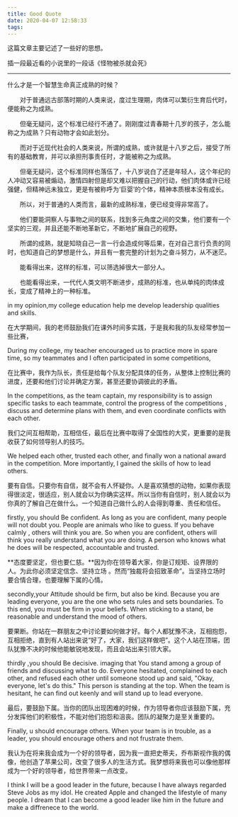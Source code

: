 ```yaml
---
title: Good Quote
date: 2020-04-07 12:58:33
tags:
---
```




这篇文章主要记述了一些好的思想。

<!--more-->

插一段最近看的小说里的一段话《怪物被杀就会死》

------

什么才是一个智慧生命真正成熟的时候？

　　对于普通远古部落时期的人类来说，度过生理期，肉体可以繁衍生育后代时，便能称之为成熟。

　　但毫无疑问，这个标准已经行不通了。刚刚度过青春期十几岁的孩子，怎么能称之为成熟？只有动物才会如此划分。

　　而对于近现代社会的人类来说，所谓的成熟，或许就是十八岁之后，接受了所有的基础教育，并可以承担刑事责任时，才能被称之为成熟。

　　但毫无疑问，这个标准同样也落伍了，十八岁说白了还是年轻人，这个年纪的人冲动又容易被煽动，激情四射但是却又难以把握自己的行动，他们肉体或许已经强健，但精神远未独立，更是有被称呼为‘巨婴’的个体，精神本质根本没有成长。

　　所以，对于普通的人类而言，最新的成熟标准，便已经变得非常高了。

　　他们要能洞察人与事物之间的联系，找到多元角度之间的交集，他们要有一个坚实的三观，并且还能不断地革新它，不断地扩展自己的视野。

　　所谓的成熟，就是知晓自己一言一行会造成何等后果，在对自己言行负责的同时，也知道自己的梦想是什么，并且有一套完整的计划为之奋斗努力，从不迷茫。

　　能看得出来，这样的标准，可以筛选掉很大一部分人。

　　也能看得出来，一代代人类文明不断进步，成熟的标准，也从单纯的肉体成长，变成了精神上的一种标准。









in my opinion,my college education help me develop leadership qualities and skills.

在大学期间，我的老师鼓励我们在课外时间多实践，于是我和我的队友经常参加一些比赛，

During my college, my teacher encouraged us to practice more in spare time, so my teammates and I often participated in some competitions,

在比赛中，我作为队长，责任是给每个队友分配具体的任务，从整体上控制比赛的进度，还要和他们讨论并确定方案，甚至还要协调彼此的矛盾。

In the competitions, as the team captain, my responsibility is to assign specific tasks to each teammate, control the progress of the competitions , discuss and determine plans with them, and even coordinate conflicts with each other.

我们之间互相帮助，互相信任，最后在比赛中取得了全国性的大奖，更重要的是我收获了如何领导别人的技巧。

We helped each other, trusted each other, and finally won a national award in the competition. More importantly, I gained the skills of how to lead others.

要有自信。只要你有自信，就不会有人怀疑你。人是喜欢猜想的动物，如果你表现得很淡定，很适应，别人就会以为你确实这样。所以当你有自信时，别人就会以为你真的了解自己在做什么。一个知道自己做什么的人会得到尊重、责任和信任。

firstly, you should Be confident. 
As long as you are confident, many people will not doubt you. 
People are animals who like to guess. If you behave calmly , others will think you are. 
So when you are confident, others will think you really understand what you are doing. 
A person who knows what he does will be respected, accountable and trusted.



**态度要坚定，但也要仁慈。**因为你在领导着大家，你是订规矩、设界限的人。为此你必须坚定信念、坚持立场 。然而“独裁将会招致革命”。当坚持立场时要合情合理，也要理解下属的心情。

secondly,your Attitude should be firm, but also be kind. 
Because you are leading everyone, you are the one who sets rules and sets boundaries. 
To this end, you must be firm in your beliefs.
When sticking to a stand, be reasonable and understand the mood of others.



要果断。你站在一群朋友之中讨论要如何做才好。每个人都犹豫不决，互相抱怨，互相拒绝，直到有人站出来说“好了，大家，我们这样做吧”。这个人站在顶端，团队犹豫不决的时候他能敏锐地发现，而且会站出来引领大家。

 thirdly ,you should Be decisive. 
imaging  that You stand among a group of friends and discussing what to do. 
Everyone hesitated, complained to each other, and refused each other until someone stood up and said, "Okay, everyone, let's do this."
This person is standing at the top. When the team is hesitant, he can find out keenly and will stand up to lead everyone. 

最后，要鼓励下属。当你的团队出现困难的时候，作为领导者你应该鼓励下属，充分发挥他们的积极性，不能对他们抱怨和沮丧。团队的凝聚力是至关重要的。

Finally, u should encourage others. 
When your team is in trouble, as a leader, you should encourage  others  and not  frustrate them.  

我认为在将来我会成为一个好的领导者，因为我一直把史蒂夫，乔布斯视作我的偶像，他创造了苹果公司，改变了很多人的生活方式。我梦想将来我也可以像他那样成为一个好的领导者，给世界带来一点改变。

I think I will be a good leader in the future, because I have always regarded Steve Jobs as my idol. He created Apple and changed the lifestyle of many people. 
I dream that I can become a good leader like him in the future and make a diffrenece to the world.